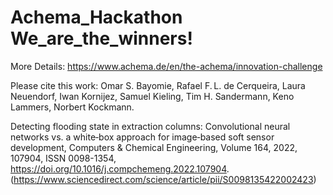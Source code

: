 # Achema_Hackathon We_are_the_winners!

More Details: https://www.achema.de/en/the-achema/innovation-challenge

Please cite this work: 
Omar S. Bayomie, Rafael F. L. de Cerqueira, Laura Neuendorf, Iwan Kornijez, Samuel Kieling, Tim H. Sandermann, Keno Lammers, Norbert Kockmann.

Detecting flooding state in extraction columns: Convolutional neural networks vs. a white‐box approach for image‐based soft sensor development,
Computers & Chemical Engineering,
Volume 164,
2022,
107904,
ISSN 0098-1354,
https://doi.org/10.1016/j.compchemeng.2022.107904.
(https://www.sciencedirect.com/science/article/pii/S0098135422002423)
